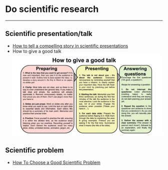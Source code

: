 # Do scientific research

***
## Scientific presentation/talk
+ [How to tell a compelling story in scientific presentations](https://www.nature.com/articles/d41586-021-03603-2#:~:text=How%20to%20tell%20a%20compelling%20story%20in%20scientific,problems%20and%20solutions%20to%20create%20a%20story.%20)
+ How to give a good talk
![How to give a good talk](https://github.com/brucepan10/do-scientific-research/blob/main/HowToGiveAGoodTalk.jpg)
## Scientific problem
+ [How To Choose a Good Scientific Problem](https://www.cell.com/molecular-cell/fulltext/S1097-2765(09)00641-8)
